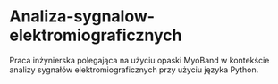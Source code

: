 # Analiza-sygnalow-elektromiograficznych
Praca inżynierska polegająca na użyciu opaski MyoBand w kontekście analizy sygnałów elektromiograficznych przy użyciu języka Python.
